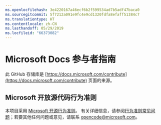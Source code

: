 ```yaml
---
ms.openlocfilehash: 3e4220167a46ecf6b2f599534ad7b5adf47baca0
ms.sourcegitcommit: 5f7212a091e9fc4e9cd1320fdfa8efaff51384c7
ms.translationtype: HT
ms.contentlocale: zh-CN
ms.lasthandoff: 05/29/2019
ms.locfileid: "66373082"
---
```

# <a name="microsoft-docs-contributor-guide"></a>Microsoft Docs 参与者指南

此 GitHub 存储库是 [https://docs.microsoft.com/contribute](https://docs.microsoft.com/contribute) 页面的来源。 

## <a name="microsoft-open-source-code-of-conduct"></a>Microsoft 开放源代码行为准则

本项目采用 [Microsoft 开源行为准则](https://opensource.microsoft.com/codeofconduct/)。
有关详细信息，请参阅[行为准则常见问题](https://opensource.microsoft.com/codeofconduct/faq/)；若要其他任何问题或意见，请联系 [opencode@microsoft.com](mailto:opencode@microsoft.com)。
